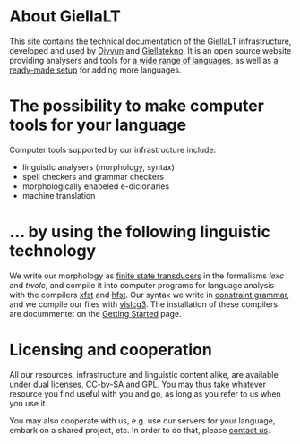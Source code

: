 # About GiellaLT

This site contains the technical documentation of the GiellaLT
infrastructure, developed and used by [Divvun](http://divvun.no) and [Giellatekno](http://giellatekno.uit.no).
It is an open source website providing analysers and tools for
[a wide range of languages](LanguageModels.html), as well as
[a ready-made setup](infraremake/HowToAddANewLanguage.html) for adding more languages.




# The possibility to make computer tools for your language


Computer tools supported by our infrastructure include:


* linguistic analysers (morphology, syntax)
* spell checkers and grammar checkers
* morphologically enabeled e-dicionaries
* machine translation


# ... by using the following linguistic technology

We write our morphology as [finite state transducers](https://en.wikipedia.org/wiki/Finite_state_transducer)
in the formalisms *lexc* and *twolc*, and compile it into computer programs for language analysis with the compilers [xfst](http://fsmbook.com) and
[hfst](http://www.ling.helsinki.fi/kieliteknologia/tutkimus/hfst/).
Our syntax we write in [constraint grammar](https://en.wikipedia.org/wiki/Constraint_grammar),
and we compile our files with [vislcg3](http://beta.visl.sdu.dk/cg3.html).
The installation of these compilers are docummentet on the [Getting Started](GettingStarted.html) page.


# Licensing and cooperation


All our resources, infrastructure and linguistic content alike, are available under dual licenses, CC-by-SA and GPL. You may thus take whatever resource you find useful with you and go, as long as you refer to us when you use it.

You may also cooperate with us, e.g. use our servers for your language, embark on a shared project, etc. In order to do that, please [contact us](/admin/people.html).
